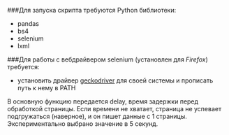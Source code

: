 ###Для запуска скрипта требуются Python библиотеки:
- pandas
- bs4
- selenium
- lxml

###Для работы с вебдрайвером selenium (установлен для *Firefox*) требуется:
- установить драйвер [geckodriver](https://github.com/mozilla/geckodriver/releases) для своей системы и прописать путь к нему в PATH


В основную функцию передается delay, время задержки перед обработкой страницы.
Если времени не хватает, страница не успевает подгружаться (наверное), и он пишет данные с 1 страницы. Экспериментально выбрано значение
в 5 секунд. 
